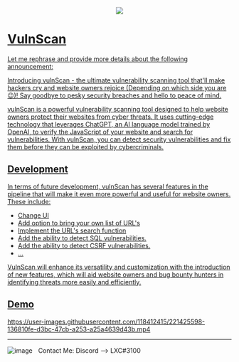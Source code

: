 
<p align = "center">
  <a href="https://discord.com">
  <img src="https://github.com/Hacking-Notes/Vulnerability-Scanner/blob/main/Documents/logo.png">
</p>

# VulnScan

Let me rephrase and provide more details about the following announcement:

Introducing vulnScan - the ultimate vulnerability scanning tool that'll make hackers cry and website owners rejoice (Depending on which side you are 😉)! Say goodbye to pesky security breaches and hello to peace of mind.

vulnScan is a powerful vulnerability scanning tool designed to help website owners protect their websites from cyber threats. It uses cutting-edge technology that leverages ChatGPT, an AI language model trained by OpenAI, to verify the JavaScript of your website and search for vulnerabilities. With vulnScan, you can detect security vulnerabilities and fix them before they can be exploited by cybercriminals.

## Development

In terms of future development, vulnScan has several features in the pipeline that will make it even more powerful and useful for website owners. These include:

<ul style="list-style-type:disc;">
  <li>Change UI</li>
  <li>Add option to bring your own list of URL's</li>
  <li>Implement the URL's search function</li>
  <li>Add the ability to detect SQL vulnerabilities.</li>
  <li>Add the ability to detect CSRF vulnerabilities.</li>
  <li>...</li>
</ul> 

VulnScan will enhance its versatility and customization with the introduction of new features, which will aid website owners and bug bounty hunters in identifying threats more easily and efficiently.

## Demo

https://user-images.githubusercontent.com/118412415/221425598-136810fe-d3bc-47cb-a253-a25a4639d43b.mp4

---

  ![image](https://external-content.duckduckgo.com/iu/?u=https%3A%2F%2Fwww.net-model.com%2Fimg%2Flogo-discord.png&f=1&nofb=1&ipt=0b347aa70a05f91f4015e7e1049581eba2f397f35b8f27ebb18ae2190210f8ea&ipo=images)ㅤContact Me: Discord --> LXC#3100
